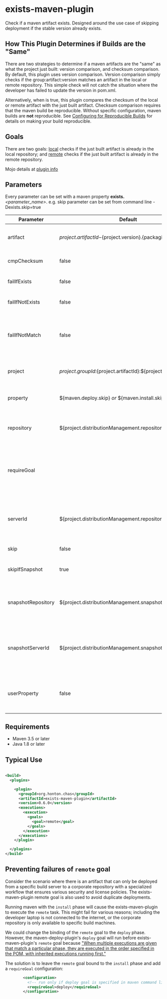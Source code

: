 # exists-maven-plugin

Check if a maven artifact exists. Designed around the use case of skipping deployment if the stable
version already exists.

## How This Plugin Determines if Builds are the "Same"
There are two strategies to determine if a maven artifacts are the "same" as what the project just
built: version comparison, and checksum comparison.  By default, this plugin uses version comparison.
Version comparison simply checks if the group:artifact:version matches an artifact in the local or
remote repository.  This simple check will not catch the situation where the developer has failed to
update the version in pom.xml.

Alternatively, when <cmpChecksum> is true, this plugin compares the checksum of the local or remote
artifact with the just built artifact.  Checksum comparison requires that the maven build be
reproducible.  Without specific configuration, maven builds are **not** reproducible.  See
[Configuring for Reproducible Builds](https://maven.apache.org/guides/mini/guide-reproducible-builds.html)
for details on making your build reproducible.

## Goals

There are two goals: [local](https://chonton.github.io/exists-maven-plugin/0.6.0/local-mojo.html)
checks if the just built artifact is already in the local repository;
and [remote](https://chonton.github.io/exists-maven-plugin/0.6.0/remote-mojo.html) checks if the
just built artifact is already in the remote repository.

Mojo details at [plugin info](https://chonton.github.io/exists-maven-plugin/0.6.0/plugin-info.html)

## Parameters

Every parameter can be set with a maven property **exists.**_<parameter_name\>_. e.g. skip parameter
can be set from command line -Dexists.skip=true

| Parameter          | Default                                                     | Description                                                                             |
|--------------------|-------------------------------------------------------------|-----------------------------------------------------------------------------------------|
| artifact           | ${project.artifactId}-${project.version}.{packaging}        | The artifact within the project to query                                                |
| cmpChecksum        | false                                                       | Compare checksums of artifacts                                                          |
| failIfExists       | false                                                       | Fail the build if the artifact already exists                                           |
| failIfNotExists    | false                                                       | Fail the build if the artifact does not exist                                           |
| failIfNotMatch     | false                                                       | Fail the build if the artifact exists and cmpChecksum is set and checksums do not match |
| project            | ${project.groupId}:${project.artifactId}:${project.version} | The project within the repository to query                                              |
| property           | ${maven.deploy.skip} _or_ ${maven.install.skip}             | The property to receive the result of the query                                         |
| repository         | ${project.distributionManagement.repository.url}            | For remote goal, the repository to query for artifacts                                  |
| requireGoal        |                                                             | Execute goal only if requireGoal value matches one of the maven command line goals      |
| serverId           | ${project.distributionManagement.repository.id}             | For remote goal, the server ID to use for authentication and proxy settings             |
| skip               | false                                                       | Skip executing the plugin                                                               |
| skipIfSnapshot     | true                                                        | Skip the query if the project ends with -SNAPSHOT                                       |
| snapshotRepository | ${project.distributionManagement.snapshotRepository.url}    | For remote goal, the repository to query for snapshot artifacts                         |
| snapshotServerId   | ${project.distributionManagement.snapshotRepository.id}     | For remote goal, the server ID to use for snapshot authentication and proxy settings    |
| userProperty       | false                                                       | If the property should be set as a user property, to be available in child projects     |

## Requirements

- Maven 3.5 or later
- Java 1.8 or later

## Typical Use

```xml

<build>
  <plugins>

    <plugin>
      <groupId>org.honton.chas</groupId>
      <artifactId>exists-maven-plugin</artifactId>
      <version>0.6.0</version>
      <executions>
        <execution>
          <goals>
            <goal>remote</goal>
          </goals>
        </execution>
      </executions>
    </plugin>

  </plugins>
</build>
```

## Preventing failures of `remote` goal

Consider the scenario where there is an artifact that can only be deployed from a specific build
server to a corporate repository with a specialized workflow that ensures various security and
license policies. The exists-maven-plugin remote goal is also used to avoid duplicate deployments.

Running maven with the `install` phase will cause the exists-maven-plugin to execute the `remote`
task.  This might fail for various reasons; including the developer laptop is not connected to the
internet, or the corporate repository is only available to specific build machines.

We could change the binding of the `remote` goal to the `deploy` phase. However, the
maven-deploy-plugin's `deploy` goal will run before exists-maven-plugin's `remote` goal because
["When multiple executions are given that match a particular phase, they are executed in the order
specified in the POM, with inherited executions running first."](https://maven.apache.org/guides/introduction/introduction-to-the-lifecycle.html#plugins)

The solution is to leave the `remote` goal bound to the `install` phase and add a `requireGoal`
configuration:
```xml
        <configuration>
          <!-- run only if deploy goal is specified in maven command ling -->
          <requireGoal>deploy</requireGoal>
        </configuration>
```